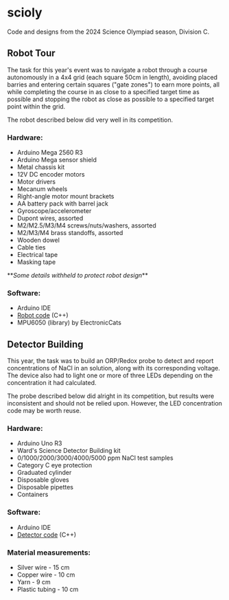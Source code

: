 # scioly

Code and designs from the 2024 Science Olympiad season, Division C.

## Robot Tour

The task for this year's event was to navigate a robot through a course autonomously in a 4x4 grid (each square 50cm in length), avoiding placed barries and entering certain squares ("gate zones") to earn more points, all while completing the course in as close to a specified target time as possible and stopping the robot as close as possible to a specified target point within the grid.

The robot described below did very well in its competition.

### Hardware:

* Arduino Mega 2560 R3
* Arduino Mega sensor shield
* Metal chassis kit
* 12V DC encoder motors
* Motor drivers
* Mecanum wheels
* Right-angle motor mount brackets
* AA battery pack with barrel jack
* Gyroscope/accelerometer
* Dupont wires, assorted
* M2/M2.5/M3/M4 screws/nuts/washers, assorted
* M2/M3/M4 brass standoffs, assorted
* Wooden dowel
* Cable ties
* Electrical tape
* Masking tape

\*\**Some details withheld to protect robot design*\*\*

### Software:

* Arduino IDE
* [Robot code](/robot-tour/robot.ino) (C++)
* MPU6050 (library) by ElectronicCats

## Detector Building

This year, the task was to build an ORP/Redox probe to detect and report concentrations of NaCl in an solution, along with its corresponding voltage. The device also had to light one or more of three LEDs depending on the concentration it had calculated.

The probe described below did alright in its competition, but results were inconsistent and should not be relied upon. However, the LED concentration code may be worth reuse.

### Hardware:

* Arduino Uno R3
* Ward's Science Detector Building kit
* 0/1000/2000/3000/4000/5000 ppm NaCl test samples
* Category C eye protection
* Graduated cylinder
* Disposable gloves
* Disposable pipettes
* Containers

### Software:

* Arduino IDE
* [Detector code](/detector-building/detector.ino) (C++)

### Material measurements:

* Silver wire - 15 cm
* Copper wire - 10 cm
* Yarn - 9 cm
* Plastic tubing - 10 cm
